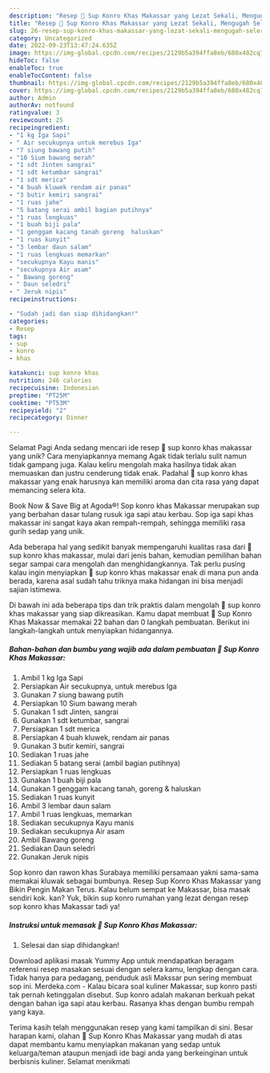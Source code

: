 ```yaml
---
description: "Resep 🍲 Sup Konro Khas Makassar yang Lezat Sekali, Mengugah Selera"
title: "Resep 🍲 Sup Konro Khas Makassar yang Lezat Sekali, Mengugah Selera"
slug: 26-resep-sup-konro-khas-makassar-yang-lezat-sekali-mengugah-selera
category: Uncategorized
date: 2022-09-23T13:47:24.635Z
image: https://img-global.cpcdn.com/recipes/2129b5a394ffa8eb/680x482cq70/sup-konro-khas-makassar-foto-resep-utama.jpg
hideToc: false
enableToc: true
enableTocContent: false
thumbnail: https://img-global.cpcdn.com/recipes/2129b5a394ffa8eb/680x482cq70/sup-konro-khas-makassar-foto-resep-utama.jpg
cover: https://img-global.cpcdn.com/recipes/2129b5a394ffa8eb/680x482cq70/sup-konro-khas-makassar-foto-resep-utama.jpg
author: Admin
authorAv: notfound
ratingvalue: 3
reviewcount: 25
recipeingredient:
- "1 kg Iga Sapi"
- " Air secukupnya untuk merebus Iga"
- "7 siung bawang putih"
- "10 Sium bawang merah"
- "1 sdt Jinten sangrai"
- "1 sdt ketumbar sangrai"
- "1 sdt merica"
- "4 buah kluwek rendam air panas"
- "3 butir kemiri sangrai"
- "1 ruas jahe"
- "5 batang serai ambil bagian putihnya"
- "1 ruas lengkuas"
- "1 buah biji pala"
- "1 genggam kacang tanah goreng  haluskan"
- "1 ruas kunyit"
- "3 lembar daun salam"
- "1 ruas lengkuas memarkan"
- "secukupnya Kayu manis"
- "secukupnya Air asam"
- " Bawang goreng"
- " Daun seledri"
- " Jeruk nipis"
recipeinstructions:

- "Sudah jadi dan siap dihidangkan!"
categories:
- Resep
tags:
- sup
- konro
- khas

katakunci: sup konro khas 
nutrition: 246 calories
recipecuisine: Indonesian
preptime: "PT25M"
cooktime: "PT53M"
recipeyield: "2"
recipecategory: Dinner

---
```



Selamat Pagi Anda sedang mencari ide resep 🍲 sup konro khas makassar yang unik? Cara menyiapkannya memang Agak tidak terlalu sulit namun tidak gampang juga. Kalau keliru mengolah maka hasilnya tidak akan memuaskan dan justru cenderung tidak enak. Padahal 🍲 sup konro khas makassar yang enak harusnya kan memiliki aroma dan cita rasa yang dapat memancing selera kita.


Book Now &amp; Save Big at Agoda®! Sop konro khas Makassar merupakan sup yang berbahan dasar tulang rusuk iga sapi atau kerbau. Sop iga sapi khas makassar ini sangat kaya akan rempah-rempah, sehingga memiliki rasa gurih sedap yang unik.

Ada beberapa hal yang sedikit banyak mempengaruhi kualitas rasa dari 🍲 sup konro khas makassar, mulai dari jenis bahan, kemudian pemilihan bahan segar sampai cara mengolah dan menghidangkannya. Tak perlu pusing kalau ingin menyiapkan 🍲 sup konro khas makassar enak di mana pun anda berada, karena asal sudah tahu triknya maka hidangan ini bisa menjadi sajian istimewa.


Di bawah ini ada beberapa tips dan trik praktis dalam mengolah 🍲 sup konro khas makassar yang siap dikreasikan. Kamu dapat membuat 🍲 Sup Konro Khas Makassar memakai 22 bahan dan 0 langkah pembuatan. Berikut ini langkah-langkah untuk menyiapkan hidangannya.

<!--inarticleads1-->

##### Bahan-bahan dan bumbu yang wajib ada dalam pembuatan 🍲 Sup Konro Khas Makassar:

1. Ambil 1 kg Iga Sapi
1. Persiapkan  Air secukupnya, untuk merebus Iga
1. Gunakan 7 siung bawang putih
1. Persiapkan 10 Sium bawang merah
1. Gunakan 1 sdt Jinten, sangrai
1. Gunakan 1 sdt ketumbar, sangrai
1. Persiapkan 1 sdt merica
1. Persiapkan 4 buah kluwek, rendam air panas
1. Gunakan 3 butir kemiri, sangrai
1. Sediakan 1 ruas jahe
1. Sediakan 5 batang serai (ambil bagian putihnya)
1. Persiapkan 1 ruas lengkuas
1. Gunakan 1 buah biji pala
1. Gunakan 1 genggam kacang tanah, goreng &amp; haluskan
1. Sediakan 1 ruas kunyit
1. Ambil 3 lembar daun salam
1. Ambil 1 ruas lengkuas, memarkan
1. Sediakan secukupnya Kayu manis
1. Sediakan secukupnya Air asam
1. Ambil  Bawang goreng
1. Sediakan  Daun seledri
1. Gunakan  Jeruk nipis


Sop konro dan rawon khas Surabaya memiliki persamaan yakni sama-sama memakai kluwak sebagai bumbunya. Resep Sup Konro Khas Makassar yang Bikin Pengin Makan Terus. Kalau belum sempat ke Makassar, bisa masak sendiri kok. kan? Yuk, bikin sup konro rumahan yang lezat dengan resep sop konro khas Makassar tadi ya! 

<!--inarticleads2-->

##### Instruksi untuk memasak 🍲 Sup Konro Khas Makassar:


1. Selesai dan siap dihidangkan!

Download aplikasi masak Yummy App untuk mendapatkan beragam referensi resep masakan sesuai dengan selera kamu, lengkap dengan cara. Tidak hanya para pedagang, penduduk asli Makssar pun sering membuat sop ini. Merdeka.com - Kalau bicara soal kuliner Makassar, sup konro pasti tak pernah ketinggalan disebut. Sup konro adalah makanan berkuah pekat dengan bahan iga sapi atau kerbau. Rasanya khas dengan bumbu rempah yang kaya. 

Terima kasih telah menggunakan resep yang kami tampilkan di sini. Besar harapan kami, olahan 🍲 Sup Konro Khas Makassar yang mudah di atas dapat membantu kamu menyiapkan makanan yang sedap untuk keluarga/teman ataupun menjadi ide bagi anda yang berkeinginan untuk berbisnis kuliner. Selamat menikmati
